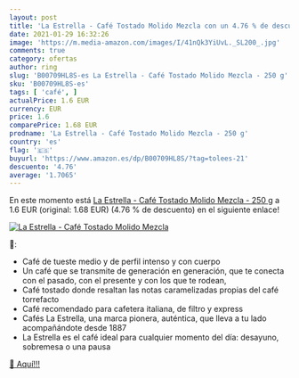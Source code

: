 ```yaml
---
layout: post
title: 'La Estrella - Café Tostado Molido Mezcla con un 4.76 % de descuento'
date: 2021-01-29 16:32:26
image: 'https://m.media-amazon.com/images/I/41nQk3YiUvL._SL200_.jpg'
comments: true
category: ofertas
author: ring
slug: 'B00709HL8S-es La Estrella - Café Tostado Molido Mezcla - 250 g'
sku: 'B00709HL8S-es'
tags: [ 'café', ]
actualPrice: 1.6 EUR
currency: EUR
price: 1.6
comparePrice: 1.68 EUR
prodname: 'La Estrella - Café Tostado Molido Mezcla - 250 g'
country: 'es'
flag: '🇪🇸'
buyurl: 'https://www.amazon.es/dp/B00709HL8S/?tag=tolees-21'
descuento: '4.76'
average: '1.7065'
---
```


En este momento está [La Estrella - Café Tostado Molido Mezcla - 250 g](https://www.amazon.es/dp/B00709HL8S/?tag=tolees-21) a 1.6 EUR (original: 1.68 EUR) (4.76 %  de descuento) en el siguiente enlace!

[![La Estrella - Café Tostado Molido Mezcla](https://m.media-amazon.com/images/I/41nQk3YiUvL._SL200_.jpg)](https://www.amazon.es/dp/B00709HL8S/?tag=tolees-21)

🔎:

- Café de tueste medio y de perfil intenso y con cuerpo
- Un café que se transmite de generación en generación, que te conecta con el pasado, con el presente y con los que te rodean,
- Café tostado donde resaltan las notas caramelizadas propias del café torrefacto
- Café recomendado para cafetera italiana, de filtro y express
- Cafés La Estrella, una marca pionera, auténtica, que lleva a tu lado acompañándote desde 1887
- La Estrella es el café ideal para cualquier momento del día: desayuno, sobremesa o una pausa

[🛒 Aquí!!!](https://www.amazon.es/dp/B00709HL8S/?tag=tolees-21)
